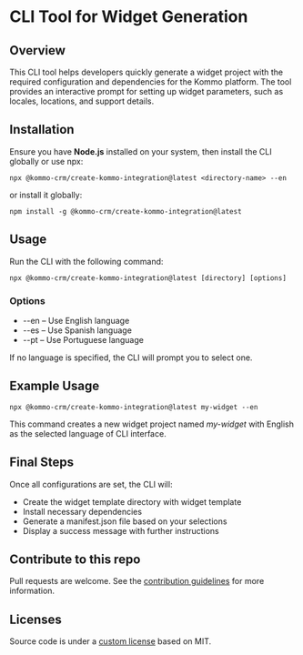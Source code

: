 # CLI Tool for Widget Generation

## Overview

This CLI tool helps developers quickly generate a widget project with the required configuration and dependencies for the Kommo platform. The tool provides an interactive prompt for setting up widget parameters, such as locales, locations, and support details.

## Installation

Ensure you have **Node.js** installed on your system, then install the CLI globally or use npx:

```
npx @kommo-crm/create-kommo-integration@latest <directory-name> --en
```

or install it globally:

```
npm install -g @kommo-crm/create-kommo-integration@latest
```

## Usage

Run the CLI with the following command:

```
npx @kommo-crm/create-kommo-integration@latest [directory] [options]
```

### Options

- --en – Use English language
- --es – Use Spanish language
- --pt – Use Portuguese language

If no language is specified, the CLI will prompt you to select one.

## Example Usage

```
npx @kommo-crm/create-kommo-integration@latest my-widget --en
```

This command creates a new widget project named _my-widget_ with English as the selected language of CLI interface.

## Final Steps

Once all configurations are set, the CLI will:

- Create the widget template directory with widget template
- Install necessary dependencies
- Generate a manifest.json file based on your selections
- Display a success message with further instructions

## Contribute to this repo

Pull requests are welcome. See the [contribution guidelines](./.github/CONTRIBUTING.md) for more information.

## Licenses

Source code is under a [custom license](./LICENCE) based on MIT.

